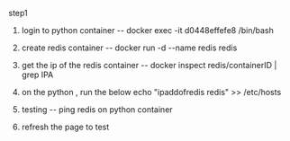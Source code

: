 
step1

1.  login to python container -- docker exec -it d0448effefe8 /bin/bash
2. create redis container -- docker run -d --name redis redis
3. get the ip of the redis container -- docker inspect redis/containerID | grep IPA
4. on the python , run the below 
   echo "ipaddofredis   redis" >> /etc/hosts

5. testing -- ping redis on python container 
6. refresh the page to test 
